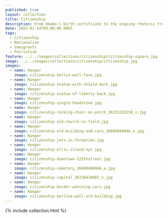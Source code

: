 ```yaml
---
published: true
layout: collection
title: Citizenship
description: From Obama's birth certificate to the ongoing rhetoric from the right-wing in the United States, the question of who is enetitled to citizenship is nothing new. As I grew tired of seeing these discussions in the news I wanted to generate a model that would articulate how I felt.
date: 2023-01-14T09:00:00.000Z
tags:
  - Citizenship
  - Nationalism
  - Immigrants
  - Patriotism
feature: ../../images/collections/citizenship/citizenship-square.jpg
image: ../../images/collections/citizenship/citizenship.jpg
images:
  - name: Hanger
    image: citizenship-berlin-wall-face.jpg
  - name: Hanger
    image: citizenship-statue-with-shield-dark.jpg
  - name: Hanger
    image: citizenship-statue-of-liberty-back.jpg
  - name: Hanger
    image: citizenship-single-headstone.jpg
  - name: Hanger
    image: citizenship-rocking-chair-on-porch_36332220150_o.jpg
  - name: Hanger
    image: citizenship-old-church-in-field.jpg
  - name: Hanger
    image: citizenship-old-building-and-cars_36680898846_o.jpg
  - name: Hanger
    image: citizenship-jets-in-formation.jpg
  - name: Hanger
    image: citizenship-ellis-island-nyc.jpg
  - name: Hanger
    image: citizenship-downtown-125thstreet.jpg
  - name: Hanger
    image: citizenship-cemetery_36690406946_o.jpg
  - name: Hanger
    image: citizenship-capital_36728420065_o.jpg
  - name: Hanger
    image: citizenship-border-watching-cars.jpg
  - name: Hanger
    image: citizenship-berline-wall-old-building.jpg    
---
```

{% include collection.html %}

